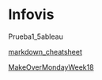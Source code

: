 # Infovis
Prueba1_5ableau

[markdown_cheatsheet](https://github.com/adam-p/markdown-here/wiki/Markdown-Cheatsheet)

[MakeOverMondayWeek18](https://jidonato.github.io/prueba/makeovermondatw18.html)
